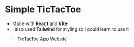# Simple TicTacToe
- Made with **React** and **Vite**
- I also used **Tailwind** for styling so I could learn to use it

> [TicTacToe App Website](https://asaran07.github.io/tictoe/)